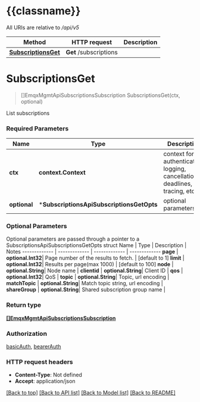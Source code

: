 # {{classname}}

All URIs are relative to */api/v5*

Method | HTTP request | Description
------------- | ------------- | -------------
[**SubscriptionsGet**](SubscriptionsApi.md#SubscriptionsGet) | **Get** /subscriptions | 

# **SubscriptionsGet**
> []EmqxMgmtApiSubscriptionsSubscription SubscriptionsGet(ctx, optional)


List subscriptions

### Required Parameters

Name | Type | Description  | Notes
------------- | ------------- | ------------- | -------------
 **ctx** | **context.Context** | context for authentication, logging, cancellation, deadlines, tracing, etc.
 **optional** | ***SubscriptionsApiSubscriptionsGetOpts** | optional parameters | nil if no parameters

### Optional Parameters
Optional parameters are passed through a pointer to a SubscriptionsApiSubscriptionsGetOpts struct
Name | Type | Description  | Notes
------------- | ------------- | ------------- | -------------
 **page** | **optional.Int32**| Page number of the results to fetch. | [default to 1]
 **limit** | **optional.Int32**| Results per page(max 1000) | [default to 100]
 **node** | **optional.String**| Node name | 
 **clientid** | **optional.String**| Client ID | 
 **qos** | **optional.Int32**| QoS | 
 **topic** | **optional.String**| Topic, url encoding | 
 **matchTopic** | **optional.String**| Match topic string, url encoding | 
 **shareGroup** | **optional.String**| Shared subscription group name | 

### Return type

[**[]EmqxMgmtApiSubscriptionsSubscription**](emqx_mgmt_api_subscriptions.subscription.md)

### Authorization

[basicAuth](../README.md#basicAuth), [bearerAuth](../README.md#bearerAuth)

### HTTP request headers

 - **Content-Type**: Not defined
 - **Accept**: application/json

[[Back to top]](#) [[Back to API list]](../README.md#documentation-for-api-endpoints) [[Back to Model list]](../README.md#documentation-for-models) [[Back to README]](../README.md)

